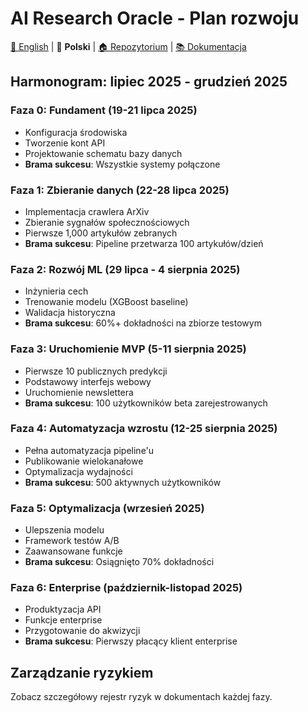 # AI Research Oracle - Plan rozwoju

[📖 English](https://hretheum.github.io/ai_oracle/) | 📖 **Polski** | [🏠 Repozytorium](https://github.com/hretheum/ai_oracle) | [📚 Dokumentacja](https://hretheum.github.io/ai_oracle/)

## Harmonogram: lipiec 2025 - grudzień 2025

### Faza 0: Fundament (19-21 lipca 2025)
- Konfiguracja środowiska
- Tworzenie kont API
- Projektowanie schematu bazy danych
- **Brama sukcesu**: Wszystkie systemy połączone

### Faza 1: Zbieranie danych (22-28 lipca 2025)
- Implementacja crawlera ArXiv
- Zbieranie sygnałów społecznościowych
- Pierwsze 1,000 artykułów zebranych
- **Brama sukcesu**: Pipeline przetwarza 100 artykułów/dzień

### Faza 2: Rozwój ML (29 lipca - 4 sierpnia 2025)
- Inżynieria cech
- Trenowanie modelu (XGBoost baseline)
- Walidacja historyczna
- **Brama sukcesu**: 60%+ dokładności na zbiorze testowym

### Faza 3: Uruchomienie MVP (5-11 sierpnia 2025)
- Pierwsze 10 publicznych predykcji
- Podstawowy interfejs webowy
- Uruchomienie newslettera
- **Brama sukcesu**: 100 użytkowników beta zarejestrowanych

### Faza 4: Automatyzacja wzrostu (12-25 sierpnia 2025)
- Pełna automatyzacja pipeline'u
- Publikowanie wielokanałowe
- Optymalizacja wydajności
- **Brama sukcesu**: 500 aktywnych użytkowników

### Faza 5: Optymalizacja (wrzesień 2025)
- Ulepszenia modelu
- Framework testów A/B
- Zaawansowane funkcje
- **Brama sukcesu**: Osiągnięto 70% dokładności

### Faza 6: Enterprise (październik-listopad 2025)
- Produktyzacja API
- Funkcje enterprise
- Przygotowanie do akwizycji
- **Brama sukcesu**: Pierwszy płacący klient enterprise

## Zarządzanie ryzykiem
Zobacz szczegółowy rejestr ryzyk w dokumentach każdej fazy.